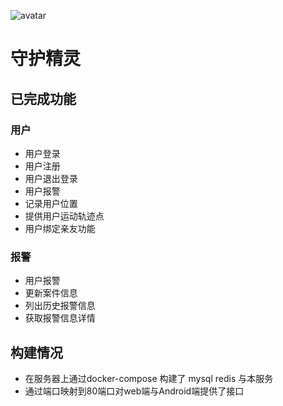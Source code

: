 ![avatar](https://socialify.git.ci/FWangZil/hks-core/image?description=1&font=KoHo&language=1&owner=1&pattern=Plus&stargazers=1&theme=Dark)

# 守护精灵

## 已完成功能

### 用户
* 用户登录
* 用户注册
* 用户退出登录
* 用户报警
* 记录用户位置
* 提供用户运动轨迹点
* 用户绑定亲友功能

### 报警
* 用户报警
* 更新案件信息
* 列出历史报警信息
* 获取报警信息详情


## 构建情况
* 在服务器上通过docker-compose 构建了 mysql redis 与本服务
* 通过端口映射到80端口对web端与Android端提供了接口
